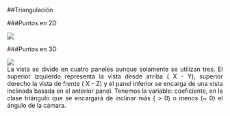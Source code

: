 ##Triangulación

###Puntos en 2D

<img src="doc/2D.PNG">

###Puntos en 3D

<img src="doc/3D.PNG">

<div style="text-align: justify;">
La vista se divide en cuatro paneles aunque solamente se utilizan tres. El superior izquierdo representa la vista desde arriba ( X - Y), superior derecho la vista de frente ( X - Z) y el panel inferior se encarga de una vista inclinada basada en el anterior panel. Tenemos la variable: coeficiente, en la clase triángulo que se encargará de inclinar más ( > 0) o menos (~ 0) el ángulo de la cámara.
</div>